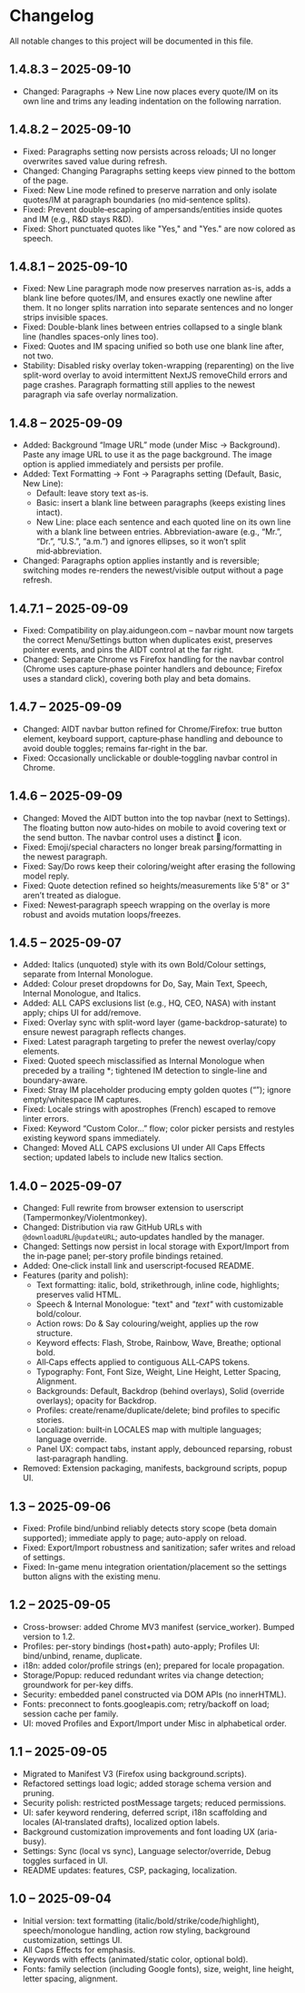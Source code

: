 # Changelog

All notable changes to this project will be documented in this file.

## 1.4.8.3 – 2025-09-10
- Changed: Paragraphs → New Line now places every quote/IM on its own line and trims any leading indentation on the following narration.

## 1.4.8.2 – 2025-09-10
- Fixed: Paragraphs setting now persists across reloads; UI no longer overwrites saved value during refresh.
- Changed: Changing Paragraphs setting keeps view pinned to the bottom of the page.
- Fixed: New Line mode refined to preserve narration and only isolate quotes/IM at paragraph boundaries (no mid‑sentence splits).
- Fixed: Prevent double‑escaping of ampersands/entities inside quotes and IM (e.g., R&D stays R&D).
- Fixed: Short punctuated quotes like "Yes," and "Yes." are now colored as speech.

## 1.4.8.1 – 2025-09-10
- Fixed: New Line paragraph mode now preserves narration as-is, adds a blank line before quotes/IM, and ensures exactly one newline after them. It no longer splits narration into separate sentences and no longer strips invisible spaces.
- Fixed: Double-blank lines between entries collapsed to a single blank line (handles spaces-only lines too).
- Fixed: Quotes and IM spacing unified so both use one blank line after, not two.
- Stability: Disabled risky overlay token-wrapping (reparenting) on the live split-word overlay to avoid intermittent NextJS removeChild errors and page crashes. Paragraph formatting still applies to the newest paragraph via safe overlay normalization.

## 1.4.8 – 2025-09-09
- Added: Background “Image URL” mode (under Misc → Background). Paste any image URL to use it as the page background. The image option is applied immediately and persists per profile.
- Added: Text Formatting → Font → Paragraphs setting (Default, Basic, New Line):
  - Default: leave story text as-is.
  - Basic: insert a blank line between paragraphs (keeps existing lines intact).
  - New Line: place each sentence and each quoted line on its own line with a blank line between entries. Abbreviation-aware (e.g., “Mr.”, “Dr.”, “U.S.”, “a.m.”) and ignores ellipses, so it won’t split mid‑abbreviation.
- Changed: Paragraphs option applies instantly and is reversible; switching modes re-renders the newest/visible output without a page refresh.

## 1.4.7.1 – 2025-09-09
- Fixed: Compatibility on play.aidungeon.com – navbar mount now targets the correct Menu/Settings button when duplicates exist, preserves pointer events, and pins the AIDT control at the far right.
- Changed: Separate Chrome vs Firefox handling for the navbar control (Chrome uses capture‑phase pointer handlers and debounce; Firefox uses a standard click), covering both play and beta domains.

## 1.4.7 – 2025-09-09
- Changed: AIDT navbar button refined for Chrome/Firefox: true button element, keyboard support, capture‑phase handling and debounce to avoid double toggles; remains far‑right in the bar.
- Fixed: Occasionally unclickable or double‑toggling navbar control in Chrome.

## 1.4.6 – 2025-09-09
- Changed: Moved the AIDT button into the top navbar (next to Settings). The floating button now auto‑hides on mobile to avoid covering text or the send button. The navbar control uses a distinct 🧩 icon.
- Fixed: Emoji/special characters no longer break parsing/formatting in the newest paragraph.
- Fixed: Say/Do rows keep their coloring/weight after erasing the following model reply.
- Fixed: Quote detection refined so heights/measurements like 5'8" or 3" aren’t treated as dialogue.
- Fixed: Newest‑paragraph speech wrapping on the overlay is more robust and avoids mutation loops/freezes.

## 1.4.5 – 2025-09-07
- Added: Italics (unquoted) style with its own Bold/Colour settings, separate from Internal Monologue.
- Added: Colour preset dropdowns for Do, Say, Main Text, Speech, Internal Monologue, and Italics.
- Added: ALL CAPS exclusions list (e.g., HQ, CEO, NASA) with instant apply; chips UI for add/remove.
- Fixed: Overlay sync with split-word layer (game-backdrop-saturate) to ensure newest paragraph reflects changes.
- Fixed: Latest paragraph targeting to prefer the newest overlay/copy elements.
- Fixed: Quoted speech misclassified as Internal Monologue when preceded by a trailing *; tightened IM detection to single-line and boundary-aware.
- Fixed: Stray IM placeholder producing empty golden quotes (“”); ignore empty/whitespace IM captures.
- Fixed: Locale strings with apostrophes (French) escaped to remove linter errors.
- Fixed: Keyword “Custom Color…” flow; color picker persists and restyles existing keyword spans immediately.
- Changed: Moved ALL CAPS exclusions UI under All Caps Effects section; updated labels to include new Italics section.

## 1.4.0 – 2025-09-07
- Changed: Full rewrite from browser extension to userscript (Tampermonkey/Violentmonkey).
- Changed: Distribution via raw GitHub URLs with `@downloadURL`/`@updateURL`; auto‑updates handled by the manager.
- Changed: Settings now persist in local storage with Export/Import from the in‑page panel; per‑story profile bindings retained.
- Added: One‑click install link and userscript‑focused README.
- Features (parity and polish):
  - Text formatting: italic, bold, strikethrough, inline code, highlights; preserves valid HTML.
  - Speech & Internal Monologue: "text" and *"text"* with customizable bold/colour.
  - Action rows: Do & Say colouring/weight, applies up the row structure.
  - Keyword effects: Flash, Strobe, Rainbow, Wave, Breathe; optional bold.
  - All‑Caps effects applied to contiguous ALL‑CAPS tokens.
  - Typography: Font, Font Size, Weight, Line Height, Letter Spacing, Alignment.
  - Backgrounds: Default, Backdrop (behind overlays), Solid (override overlays); opacity for Backdrop.
  - Profiles: create/rename/duplicate/delete; bind profiles to specific stories.
  - Localization: built‑in LOCALES map with multiple languages; language override.
  - Panel UX: compact tabs, instant apply, debounced reparsing, robust last‑paragraph handling.
- Removed: Extension packaging, manifests, background scripts, popup UI.

## 1.3 – 2025-09-06
- Fixed: Profile bind/unbind reliably detects story scope (beta domain supported); immediate apply to page; auto-apply on reload.
- Fixed: Export/Import robustness and sanitization; safer writes and reload of settings.
- Fixed: In-game menu integration orientation/placement so the settings button aligns with the existing menu.

## 1.2 – 2025-09-05
- Cross-browser: added Chrome MV3 manifest (service_worker). Bumped version to 1.2.
- Profiles: per-story bindings (host+path) auto-apply; Profiles UI: bind/unbind, rename, duplicate.
- i18n: added color/profile strings (en); prepared for locale propagation.
- Storage/Popup: reduced redundant writes via change detection; groundwork for per-key diffs.
- Security: embedded panel constructed via DOM APIs (no innerHTML).
- Fonts: preconnect to fonts.googleapis.com; retry/backoff on load; session cache per family.
- UI: moved Profiles and Export/Import under Misc in alphabetical order.

## 1.1 – 2025-09-05
- Migrated to Manifest V3 (Firefox using background.scripts).
- Refactored settings load logic; added storage schema version and pruning.
- Security polish: restricted postMessage targets; reduced permissions.
- UI: safer keyword rendering, deferred script, i18n scaffolding and locales (AI‑translated drafts), localized option labels.
- Background customization improvements and font loading UX (aria-busy).
- Settings: Sync (local vs sync), Language selector/override, Debug toggles surfaced in UI.
- README updates: features, CSP, packaging, localization.

## 1.0 – 2025-09-04
- Initial version: text formatting (italic/bold/strike/code/highlight), speech/monologue handling, action row styling, background customization, settings UI.
- All Caps Effects for emphasis.
- Keywords with effects (animated/static color, optional bold).
- Fonts: family selection (including Google fonts), size, weight, line height, letter spacing, alignment.


